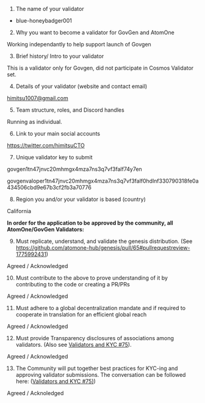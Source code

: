 
1) The name of your validator

- blue-honeybadger001

2) Why you want to become a validator for GovGen and AtomOne

Working independantly to help support launch of Govgen 

3) Brief history/ Intro to your validator

This is a validator only for Govgen, did not participate in Cosmos Validator set. 

4) Details of your validator (website and contact email)

himitsu1007@gmail.com

5) Team structure, roles, and Discord handles

Running as individual. 

6) Link to your main social accounts

https://twitter.com/himitsuCTO

7) Unique validator key to submit

govgen1tn47jnvc20mhmgx4mza7ns3q7vf3falf74y7en

govgenvaloper1tn47jnvc20mhmgx4mza7ns3q7vf3falf0hdlnf330790318fe0a434506cbd9e67b3cf2fb3a70776


8) Region you and/or your validator is based (country)

California

**In order for the application to be approved by the community, all AtomOne/GovGen Validators:**

9) Must replicate, understand, and validate the genesis distribution. (See https://github.com/atomone-hub/genesis/pull/65#pullrequestreview-1775992431)

Agreed / Acknowledged 

10) Must contribute to the above to prove understanding of it by contributing to the code or creating a PR/PRs

Agreed / Acknowledged 

11) Must adhere to a global decentralization mandate and if required to cooperate in translation for an efficient global reach

Agreed / Acknowledged 

12) Must provide Transparency disclosures of associations among validators. (Also see [Validators and KYC #75](https://github.com/atomone-hub/genesis/issues/75#issue-2034573094)).

Agreed / Acknowledged 

13) The Community will put together best practices for KYC-ing and approving validator submissions. The conversation can be followed here: ([Validators and KYC #75)](https://github.com/atomone-hub/genesis/issues/75#issue-2034573094))

Agreed / Acknoledged 
